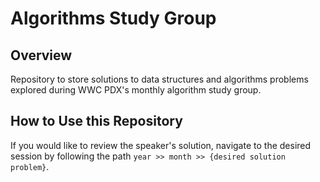 # Algorithms Study Group

## Overview
Repository to store solutions to data structures and algorithms problems explored during
WWC PDX's monthly algorithm study group.

## How to Use this Repository
If you would like to review the speaker's solution, navigate to the desired
session by following the path `year >> month >> {desired solution problem}`.
